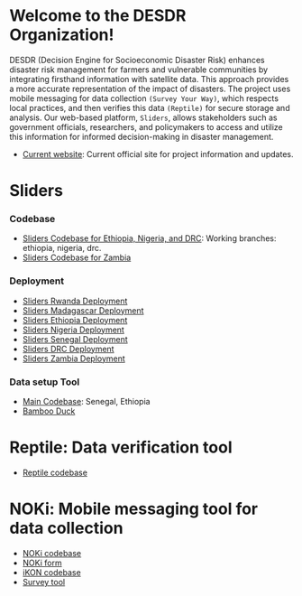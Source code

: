 # Welcome to the DESDR Organization!

DESDR (Decision Engine for Socioeconomic Disaster Risk) enhances disaster risk management for farmers and vulnerable communities by integrating firsthand information with satellite data. This approach provides a more accurate representation of the impact of disasters. The project uses mobile messaging for data collection `(Survey Your Way)`, which respects local practices, and then verifies this data `(Reptile)` for secure storage and analysis. Our web-based platform, `Sliders`, allows stakeholders such as government officials, researchers, and policymakers to access and utilize this information for informed decision-making in disaster management.
- [Current website](https://github.com/Columbia-DESDR/columbia-desdr.github.io): Current official site for project information and updates.

# Sliders
### Codebase
- [Sliders Codebase for Ethiopia, Nigeria, and DRC](https://github.com/Columbia-DESDR/Sliders): Working branches: ethiopia, nigeria, drc.
- [Sliders Codebase for Zambia](https://github.com/Columbia-DESDR/Sliders-zambia-codebase)

### Deployment
- [Sliders Rwanda Deployment](https://github.com/Columbia-DESDR/Sliders-rwanda)
- [Sliders Madagascar Deployment](https://github.com/Columbia-DESDR/Sliders-madagascar)
- [Sliders Ethiopia Deployment](https://github.com/Columbia-DESDR/Sliders-ethiopia)
- [Sliders Nigeria Deployment](https://github.com/Columbia-DESDR/Sliders-nigeria)
- [Sliders Senegal Deployment](https://github.com/Columbia-DESDR/Sliders-senegal)
- [Sliders DRC Deployment](https://github.com/Columbia-DESDR/Sliders-drc)
- [Sliders Zambia Deployment](https://github.com/Columbia-DESDR/Sliders-zambia)

### Data setup Tool
- [Main Codebase](https://github.com/Columbia-DESDR/SlidersDataSetup): Senegal, Ethiopia
- [Bamboo Duck]([https://github.com/Columbia-DESDR/bamboo-duck](https://github.com/Columbia-DESDR/SlidersDataSetup-BambooDuck))

# Reptile: Data verification tool
- [Reptile codebase](https://github.com/Columbia-DESDR/Reptile)

# NOKi: Mobile messaging tool for data collection
- [NOKi codebase](https://github.com/Columbia-DESDR/NOKi)
- [NOKi form](https://github.com/Columbia-DESDR/NOKi-form)
- [iKON codebase](https://github.com/Columbia-DESDR/iKON)
- [Survey tool](https://github.com/Columbia-DESDR/desdr-survey-tool)
